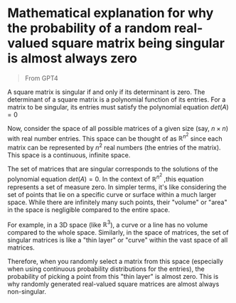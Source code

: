 # Mathematical explanation for why the probability of a random real-valued square matrix being singular is almost always zero

> From GPT4

A square matrix is singular if and only if its determinant is zero. The determinant of a square matrix is a polynomial function of its entries. For a matrix to be singular, its entries must satisfy the polynomial equation $det(A) = 0$

Now, consider the space of all possible matrices of a given size (say, $n \times n$) with real number entries. This space can be thought of as ${\mathbb{R}^{n^2}}$ since each matrix can be represented by $n^2$ real numbers (the entries of the matrix). 
This space is a continuous, infinite space.

The set of matrices that are singular corresponds to the solutions of the polynomial equation $det(A) = 0$. In the context of ${\mathbb{R}^{n^2}}$ ,this equation represents a set of measure zero. In simpler terms, it's like considering the set of points that lie on a specific curve or surface within a much larger space. While there are infinitely many such points, their "volume" or "area" in the space is negligible compared to the entire space.

For example, in a 3D space (like ${\mathbb{R}^3}$), a curve or a line has no volume compared to the whole space. Similarly, in the space of matrices, the set of singular matrices is like a "thin layer" or "curve" within the vast space of all matrices.

Therefore, when you randomly select a matrix from this space (especially when using continuous probability distributions for the entries), the probability of picking a point from this "thin layer" is almost zero. This is why randomly generated real-valued square matrices are almost always non-singular.